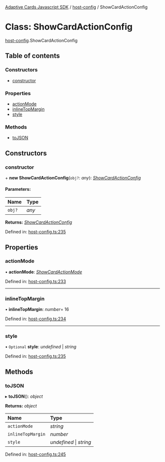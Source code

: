 [Adaptive Cards Javascript SDK](../README.md) / [host-config](../modules/host_config.md) / ShowCardActionConfig

# Class: ShowCardActionConfig

[host-config](../modules/host_config.md).ShowCardActionConfig

## Table of contents

### Constructors

- [constructor](host_config.showcardactionconfig.md#constructor)

### Properties

- [actionMode](host_config.showcardactionconfig.md#actionmode)
- [inlineTopMargin](host_config.showcardactionconfig.md#inlinetopmargin)
- [style](host_config.showcardactionconfig.md#style)

### Methods

- [toJSON](host_config.showcardactionconfig.md#tojson)

## Constructors

### constructor

\+ **new ShowCardActionConfig**(`obj?`: _any_): [_ShowCardActionConfig_](host_config.showcardactionconfig.md)

#### Parameters:

| Name   | Type  |
| :----- | :---- |
| `obj?` | _any_ |

**Returns:** [_ShowCardActionConfig_](host_config.showcardactionconfig.md)

Defined in: [host-config.ts:235](https://github.com/microsoft/AdaptiveCards/blob/0938a1f10/source/nodejs/adaptivecards/src/host-config.ts#L235)

## Properties

### actionMode

• **actionMode**: [_ShowCardActionMode_](../enums/enums.showcardactionmode.md)

Defined in: [host-config.ts:233](https://github.com/microsoft/AdaptiveCards/blob/0938a1f10/source/nodejs/adaptivecards/src/host-config.ts#L233)

---

### inlineTopMargin

• **inlineTopMargin**: _number_= 16

Defined in: [host-config.ts:234](https://github.com/microsoft/AdaptiveCards/blob/0938a1f10/source/nodejs/adaptivecards/src/host-config.ts#L234)

---

### style

• `Optional` **style**: _undefined_ \| _string_

Defined in: [host-config.ts:235](https://github.com/microsoft/AdaptiveCards/blob/0938a1f10/source/nodejs/adaptivecards/src/host-config.ts#L235)

## Methods

### toJSON

▸ **toJSON**(): _object_

**Returns:** _object_

| Name              | Type                    |
| :---------------- | :---------------------- |
| `actionMode`      | _string_                |
| `inlineTopMargin` | _number_                |
| `style`           | _undefined_ \| _string_ |

Defined in: [host-config.ts:245](https://github.com/microsoft/AdaptiveCards/blob/0938a1f10/source/nodejs/adaptivecards/src/host-config.ts#L245)
